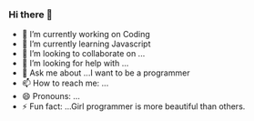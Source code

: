 ### Hi there 👋


- 🔭 I’m currently working on Coding
- 🌱 I’m currently learning Javascript
- 👯 I’m looking to collaborate on ...
- 🤔 I’m looking for help with ...
- 💬 Ask me about ...I want to be a programmer
- 📫 How to reach me: ...
- 😄 Pronouns: ...
- ⚡ Fun fact: ...Girl programmer is more beautiful than others.

